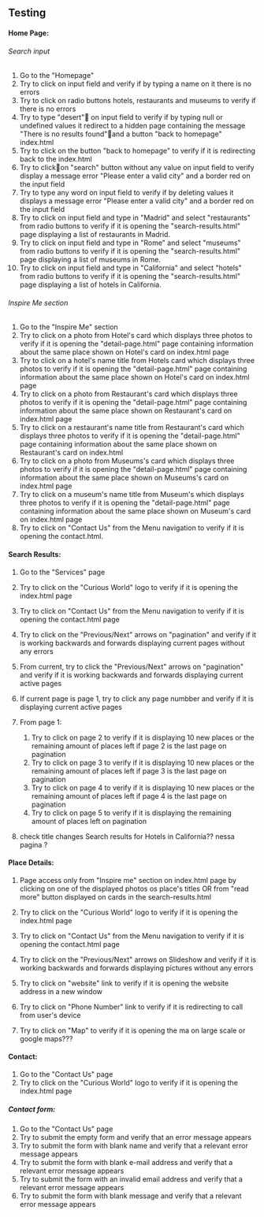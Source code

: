 ## Testing
 
#### Home Page:
###### Search input
1. Go to the "Homepage"
2. Try to click on input field and verify if by typing a name on it there is no errors
3. Try to click on radio buttons hotels, restaurants and museums to verify if there is no errors
4. Try to type "desert" on input field to verify if by typing null or undefined values it redirect to a hidden page containing the message "There is no results found"and a button "back to homepage" index.html
5. Try to click on the button "back to homepage" to verify if it is redirecting back to the index.html
6. Try to clickon "search" button without any value on input field to verify display a message error "Please enter a valid city" and a border red on the input field
7. Try to type any word on input field to verify if by deleting values it displays a message error "Please enter a valid city" and a border red on the input field
8. Try to click on input field and type in "Madrid" and select "restaurants" from radio buttons to verify if it is opening the "search-results.html" page displaying a list of restaurants in Madrid.
9. Try to click on input field and type in "Rome" and select "museums" from radio buttons to verify if it is opening the "search-results.html" page displaying a list of museums in Rome.
9. Try to click on input field and type in "California" and select "hotels" from radio buttons to verify if it is opening the "search-results.html" page displaying a list of hotels in California.


###### Inspire Me section
1. Go to the "Inspire Me" section
2. Try to click on a photo from Hotel's card which displays three photos to verify if it is opening the "detail-page.html" page containing information about the same place shown on Hotel's card on index.html page
3. Try to click on a hotel's name title from Hotels card which displays three photos to verify if it is opening the "detail-page.html" page containing information about the same place shown on Hotel's card on index.html page
4. Try to click on a photo from Restaurant's card which displays three photos to verify if it is opening the "detail-page.html" page containing information about the same place shown on Restaurant's card on index.html page
5. Try to click on a restaurant's name title from Restaurant's card which displays three photos to verify if it is opening the "detail-page.html" page containing information about the same place shown on Restaurant's card on index.html
6. Try to click on a photo from Museums's card which displays three photos to verify if it is opening the "detail-page.html" page containing information about the same place shown on Museums's card on index.html page
7. Try to click on a museum's name title from Museum's which displays three photos to verify if it is opening the "detail-page.html" page containing information about the same place shown on Museum's card on index.html page
8. Try to click on "Contact Us" from the Menu navigation to verify if it is opening the contact.html.


#### Search Results:
1. Go to the "Services" page
2. Try to click on the "Curious World" logo to verify if it is opening the index.html page
3. Try to click on "Contact Us" from the Menu navigation to verify if it is opening the contact.html page
4. Try to click on the "Previous/Next" arrows on "pagination" and verify if it is working backwards and forwards displaying current pages without any errors
5. From current, try to click the "Previous/Next" arrows on "pagination" and verify if it is working backwards and forwards displaying current active pages
6. If current page is page 1, try to click any page numbber and verify if it is displaying current active pages
7. From page 1:
      1. Try to click on page 2 to verify if it is displaying 10 new places or the remaining amount of places left if page 2 is the last    page on pagination
      2. Try to click on page 3 to verify if it is displaying 10 new places or the remaining amount of places left if page 3 is the last    page on pagination
      3. Try to click on page 4 to verify if it is displaying 10 new places or the remaining amount of places left if page 4 is the last    page on pagination
      4. Try to click on page 5 to verify if it is displaying the remaining amount of places left on pagination
      
8. check title changes Search results for Hotels in California?? nessa pagina ?


#### Place Details:
1. Page access only from "Inspire me" section on index.html page by clicking on one of the displayed photos os place's titles OR from "read more" button displayed on cards in the search-results.html
2. Try to click on the "Curious World" logo to verify if it is opening the index.html page
3. Try to click on "Contact Us" from the Menu navigation to verify if it is opening the contact.html page 
4. Try to click on the "Previous/Next" arrows on Slideshow and verify if it is working backwards and forwards displaying pictures without any errors
5. Try to click on "website" link to verify if it is opening the website address in a new window 
6. Try to click on "Phone Number" link to verify if it is redirecting to call from user's device

7. Try to click on "Map" to verify if it is opening the ma on large scale or google maps???


#### Contact:
1. Go to the "Contact Us" page
2. Try to click on the "Curious World" logo to verify if it is opening the index.html page
 
##### Contact form:
1. Go to the "Contact Us" page
2. Try to submit the empty form and verify that an error message appears
3. Try to submit the form with blank name and verify that a relevant error message appears
4. Try to submit the form with blank e-mail address and verify that a relevant error message appears
5. Try to submit the form with an invalid email address and verify that a relevant error message appears
6. Try to submit the form with blank message and verify that a relevant error message appears

